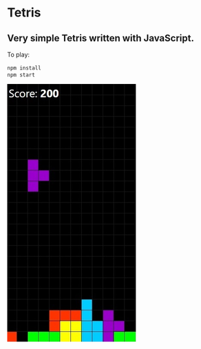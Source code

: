 # Tetris

## Very simple Tetris written with JavaScript.

To play:

```text
npm install
npm start
```

![img](screen1.jpg)

